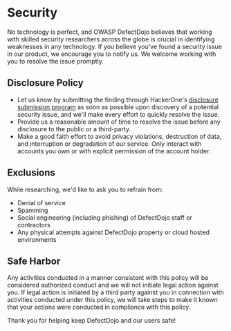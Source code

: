 # Security

No technology is perfect, and OWASP DefectDojo believes that working with skilled security researchers across the globe is crucial in identifying weaknesses in any technology. If you believe you've found a security issue in our product, we encourage you to notify us. We welcome working with you to resolve the issue promptly.

## Disclosure Policy

* Let us know by submitting the finding through HackerOne's [disclosure submission program](https://hackerone.com/defectdojo/reports/new) as soon as possible upon discovery of a potential security issue, and we'll make every effort to quickly resolve the issue.
* Provide us a reasonable amount of time to resolve the issue before any disclosure to the public or a third-party.
* Make a good faith effort to avoid privacy violations, destruction of data, and interruption or degradation of our service. Only interact with accounts you own or with explicit permission of the account holder.

## Exclusions

While researching, we'd like to ask you to refrain from:

* Denial of service
* Spamming
* Social engineering (including phishing) of DefectDojo staff or contractors
* Any physical attempts against DefectDojo property or cloud hosted environments

## Safe Harbor

Any activities conducted in a manner consistent with this policy will be considered authorized conduct and we will not initiate legal action against you. If legal action is initiated by a third party against you in connection with activities conducted under this policy, we will take steps to make it known that your actions were conducted in compliance with this policy.

Thank you for helping keep DefectDojo and our users safe!
